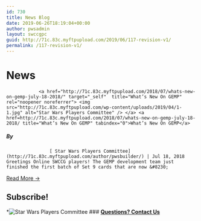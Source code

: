 ```yaml
---
id: 730
title: News Blog
date: 2019-06-26T18:19:04+00:00
author: pwsadmin
layout: swccgpc
guid: http://71c.83c.myftpupload.com/2019/06/117-revision-v1/
permalink: /117-revision-v1/
---
```

 

# News 


				<a href="http://71c.83c.myftpupload.com/2018/07/whats-new-on-gemp-july-18-2018/" target="_self"  title="What’s New On GEMP" rel="noopener noreferrer"> <img src="http://71c.83c.myftpupload.com/wp-content/uploads/2019/04/1-1.jpg" alt="Star Wars Players Committee" /> </a> <a href=http://71c.83c.myftpupload.com/2018/07/whats-new-on-gemp-july-18-2018/ title="What’s New On GEMP" tabindex="0">What’s New On GEMP</a> 

##### By 
					[ Star Wars Players Committee](http://71c.83c.myftpupload.com/author/pwsbuilder/) | Jul 18, 2018  Greetings Online SWCCG players! The GEMP development team just finished the first batch of Set 9 cards that are now &#8230; 

<a href="http://71c.83c.myftpupload.com/2018/07/whats-new-on-gemp-july-18-2018/" target="_self"  rel="noopener noreferrer">Read More &#8594;</a> 

## Subscribe! 

  *![Star Wars Players Committee](http://71c.83c.myftpupload.com/wp-content/uploads/2019/04/003.png) 
    ### **[Questions? Contact Us](#)**